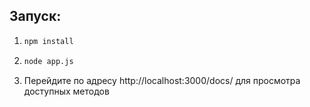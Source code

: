 ## Запуск:
1. ```bash
   npm install
   ```
2. ```bash
   node app.js
   ```
3. Перейдите по адресу http://localhost:3000/docs/ для просмотра доступных методов
